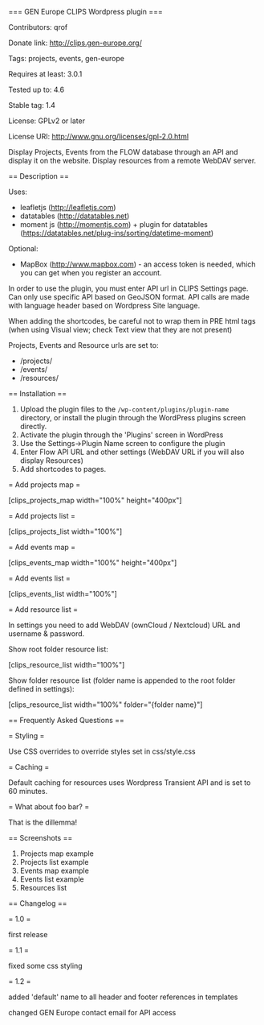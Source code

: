 === GEN Europe CLIPS Wordpress plugin ===

Contributors: qrof

Donate link: http://clips.gen-europe.org/

Tags: projects, events, gen-europe

Requires at least: 3.0.1

Tested up to: 4.6

Stable tag: 1.4

License: GPLv2 or later

License URI: http://www.gnu.org/licenses/gpl-2.0.html

Display Projects, Events from the FLOW database through an API and display it on the website. Display resources from a remote WebDAV server.

== Description ==

Uses:

* leafletjs (http://leafletjs.com)
* datatables (http://datatables.net)
* moment js (http://momentjs.com) + plugin for datatables (https://datatables.net/plug-ins/sorting/datetime-moment)

Optional:

* MapBox (http://www.mapbox.com) - an access token is needed, which you can get when you register an account.

In order to use the plugin, you must enter API url in CLIPS Settings page. Can only use specific API based on GeoJSON format. API calls are made with language header based on Wordpress Site language.

When adding the shortcodes, be careful not to wrap them in PRE html tags (when using Visual view; check Text view that they are not present)

Projects, Events and Resource urls are set to:

* /projects/
* /events/
* /resources/

== Installation ==

1. Upload the plugin files to the `/wp-content/plugins/plugin-name` directory, or install the plugin through the WordPress plugins screen directly.
1. Activate the plugin through the 'Plugins' screen in WordPress
1. Use the Settings->Plugin Name screen to configure the plugin
1. Enter Flow API URL and other settings (WebDAV URL if you will also display Resources)
1. Add shortcodes to pages.

= Add projects map =

[clips_projects_map width="100%" height="400px"]

= Add projects list =

[clips_projects_list width="100%"]

= Add events map =

[clips_events_map width="100%" height="400px"]

= Add events list =

[clips_events_list width="100%"]

= Add resource list =

In settings you need to add WebDAV (ownCloud / Nextcloud) URL and username & password.

Show root folder resource list:

[clips_resource_list width="100%"]

Show folder resource list (folder name is appended to the root folder defined in settings):

[clips_resource_list width="100%" folder="{folder name}"]



== Frequently Asked Questions ==

= Styling =

Use CSS overrides to override styles set in css/style.css

= Caching =

Default caching for resources uses Wordpress Transient API and is set to 60 minutes.

= What about foo bar? =

That is the dillemma!

== Screenshots ==

1. Projects map example
2. Projects list example
3. Events map example
4. Events list example
5. Resources list

== Changelog ==

= 1.0 =

first release

= 1.1 =

fixed some css styling

= 1.2 =

added 'default' name to all header and footer references in templates

changed GEN Europe contact email for API access
